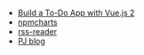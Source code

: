 - [Build a To-Do App with Vue.js 2](https://scotch.io/tutorials/build-a-to-do-app-with-vue-js-2)
- [npmcharts](https://github.com/cheapsteak/npmcharts.com)
- [rss-reader](https://github.com/mrgodhani/rss-reader)
- [PJ blog](https://github.com/jcc/blog.git)
